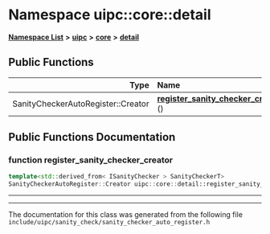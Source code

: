 

# Namespace uipc::core::detail



[**Namespace List**](namespaces.md) **>** [**uipc**](namespaceuipc.md) **>** [**core**](namespaceuipc_1_1core.md) **>** [**detail**](namespaceuipc_1_1core_1_1detail.md)










































## Public Functions

| Type | Name |
| ---: | :--- |
|  SanityCheckerAutoRegister::Creator | [**register\_sanity\_checker\_creator**](#function-register_sanity_checker_creator) () <br> |




























## Public Functions Documentation




### function register\_sanity\_checker\_creator 

```C++
template<std::derived_from< ISanityChecker > SanityCheckerT>
SanityCheckerAutoRegister::Creator uipc::core::detail::register_sanity_checker_creator () 
```




<hr>

------------------------------
The documentation for this class was generated from the following file `include/uipc/sanity_check/sanity_checker_auto_register.h`

